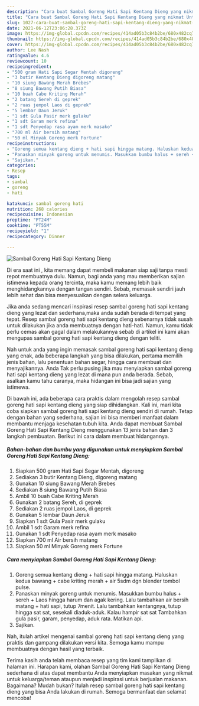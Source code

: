 ```yaml
---
description: "Cara buat Sambal Goreng Hati Sapi Kentang Dieng yang nikmat Untuk Jualan"
title: "Cara buat Sambal Goreng Hati Sapi Kentang Dieng yang nikmat Untuk Jualan"
slug: 1027-cara-buat-sambal-goreng-hati-sapi-kentang-dieng-yang-nikmat-untuk-jualan
date: 2021-06-12T23:06:28.373Z
image: https://img-global.cpcdn.com/recipes/414ad05b3c84b2be/680x482cq70/sambal-goreng-hati-sapi-kentang-dieng-foto-resep-utama.jpg
thumbnail: https://img-global.cpcdn.com/recipes/414ad05b3c84b2be/680x482cq70/sambal-goreng-hati-sapi-kentang-dieng-foto-resep-utama.jpg
cover: https://img-global.cpcdn.com/recipes/414ad05b3c84b2be/680x482cq70/sambal-goreng-hati-sapi-kentang-dieng-foto-resep-utama.jpg
author: Lee Nash
ratingvalue: 4.6
reviewcount: 10
recipeingredient:
- "500 gram Hati Sapi Segar Mentah digoreng"
- "3 butir Kentang Dieng digoreng matang"
- "10 siung Bawang Merah Brebes"
- "8 siung Bawang Putih Biasa"
- "10 buah Cabe Kriting Merah"
- "2 batang Sereh di geprek"
- "2 ruas jempol Laos di geprek"
- "5 lembar Daun Jeruk"
- "1 sdt Gula Pasir merk gulaku"
- "1 sdt Garam merk refina"
- "1 sdt Penyedap rasa ayam merk masako"
- "700 ml Air bersih matang"
- "50 ml Minyak Goreng merk Fortune"
recipeinstructions:
- "Goreng semua kentang dieng + hati sapi hingga matang. Haluskan kedua bawang + cabe kriting merah + air 5sdm dgn blender tombol pulse."
- "Panaskan minyak goreng untuk menumis. Masukkan bumbu halus + sereh + Laos hingga harum dan agak kering. Lalu tambahkan air bersih matang + hati sapi, tutup 7menit. Lalu tambahkan kentangnya, tutup hingga sat sat, sesekali diaduk-aduk. Kalau hampir sat sat Tambahkan gula pasir, garam, penyedap, aduk rata. Matikan api."
- "Sajikan."
categories:
- Resep
tags:
- sambal
- goreng
- hati

katakunci: sambal goreng hati 
nutrition: 268 calories
recipecuisine: Indonesian
preptime: "PT24M"
cooktime: "PT55M"
recipeyield: "1"
recipecategory: Dinner

---
```



![Sambal Goreng Hati Sapi Kentang Dieng](https://img-global.cpcdn.com/recipes/414ad05b3c84b2be/680x482cq70/sambal-goreng-hati-sapi-kentang-dieng-foto-resep-utama.jpg)

Di era  saat ini , kita memang dapat membeli makanan siap saji tanpa mesti repot membuatnya dulu. Namun, bagi anda yang mau memberikan sajian istimewa kepada orang tercinta, maka kamu memang lebih baik menghidangkannya dengan tangan sendiri. Sebab, memasak sendiri jauh lebih sehat dan bisa menyesuaikan dengan selera keluarga.

Jika anda sedang mencari inspirasi resep sambal goreng hati sapi kentang dieng yang lezat dan sederhana,maka anda sudah berada di tempat yang tepat. Resep sambal goreng hati sapi kentang dieng  sebenarnya tidak susah untuk dilakukan jika anda membuatnya dengan hati-hati. Namun, kamu tidak perlu cemas akan gagal dalam melakukannya 
sebab di artikel ini kami akan mengupas sambal goreng hati sapi kentang dieng dengan teliti.  



Nah untuk anda yang ingin memasak sambal goreng hati sapi kentang dieng yang enak, ada beberapa langkah yang bisa dilakukan, pertama memilih jenis bahan, lalu penentuan bahan segar, hingga cara membuat dan menyajikannya. Anda Tak perlu pusing jika mau menyiapkan sambal goreng hati sapi kentang dieng yang lezat di mana pun anda berada. Sebab, asalkan kamu  tahu caranya, maka hidangan ini bisa jadi sajian yang istimewa.

Di bawah ini, ada beberapa cara praktis  dalam mengolah resep sambal goreng hati sapi kentang dieng yang siap dihidangkan. Kali ini, mari kita coba siapkan sambal goreng hati sapi kentang dieng sendiri di rumah. Tetap dengan bahan yang sederhana, sajian ini bisa memberi manfaat dalam membantu menjaga kesehatan tubuh kita. Anda dapat membuat Sambal Goreng Hati Sapi Kentang Dieng menggunakan 13 jenis bahan dan 3 langkah pembuatan. Berikut ini cara dalam membuat hidangannya.

<!--inarticleads1-->

##### Bahan-bahan dan bumbu yang digunakan untuk menyiapkan Sambal Goreng Hati Sapi Kentang Dieng:

1. Siapkan 500 gram Hati Sapi Segar Mentah, digoreng
1. Sediakan 3 butir Kentang Dieng, digoreng matang
1. Gunakan 10 siung Bawang Merah Brebes
1. Sediakan 8 siung Bawang Putih Biasa
1. Ambil 10 buah Cabe Kriting Merah
1. Gunakan 2 batang Sereh, di geprek
1. Sediakan 2 ruas jempol Laos, di geprek
1. Gunakan 5 lembar Daun Jeruk
1. Siapkan 1 sdt Gula Pasir merk gulaku
1. Ambil 1 sdt Garam merk refina
1. Gunakan 1 sdt Penyedap rasa ayam merk masako
1. Siapkan 700 ml Air bersih matang
1. Siapkan 50 ml Minyak Goreng merk Fortune




<!--inarticleads2-->

##### Cara menyiapkan Sambal Goreng Hati Sapi Kentang Dieng:

1. Goreng semua kentang dieng + hati sapi hingga matang. Haluskan kedua bawang + cabe kriting merah + air 5sdm dgn blender tombol pulse.
1. Panaskan minyak goreng untuk menumis. Masukkan bumbu halus + sereh + Laos hingga harum dan agak kering. Lalu tambahkan air bersih matang + hati sapi, tutup 7menit. Lalu tambahkan kentangnya, tutup hingga sat sat, sesekali diaduk-aduk. Kalau hampir sat sat Tambahkan gula pasir, garam, penyedap, aduk rata. Matikan api.
1. Sajikan.




Nah, itulah artikel mengenai  sambal goreng hati sapi kentang dieng  yang praktis dan gampang dilakukan versi kita. Semoga kamu mampu membuatnya dengan hasil yang terbaik. 

Terima kasih anda telah membaca resep yang tim kami tampilkan di halaman ini. Harapan kami, olahan  Sambal Goreng Hati Sapi Kentang Dieng sederhana di atas dapat membantu Anda menyiapkan masakan yang nikmat untuk keluarga/teman ataupun menjadi inspirasi untuk berjualan makanan. Bagaimana? Mudah bukan? Itulah resep sambal goreng hati sapi kentang dieng yang bisa Anda lakukan di rumah. Semoga bermanfaat dan selamat mencoba!

